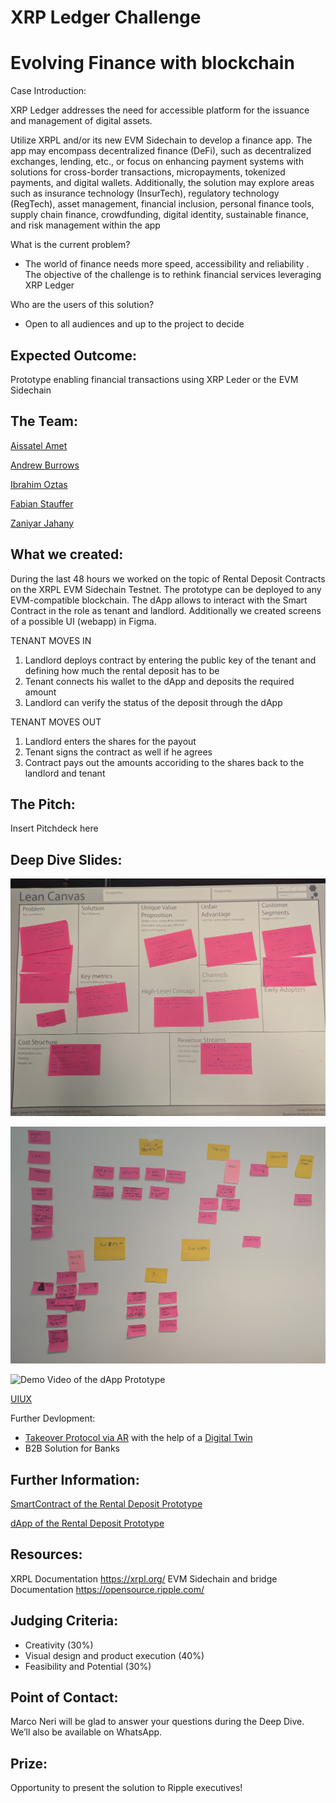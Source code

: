 # XRP Ledger Challenge
# Evolving Finance with blockchain

Case Introduction:

XRP Ledger addresses the need for accessible platform for the  issuance and management of digital assets.

Utilize XRPL and/or its new EVM Sidechain to develop a finance app. The app may encompass decentralized finance (DeFi), such as decentralized exchanges, lending, etc., or focus on enhancing payment systems with solutions for cross-border transactions, micropayments, tokenized payments, and digital wallets. Additionally, the solution may explore areas such as insurance technology (InsurTech), regulatory technology (RegTech), asset management, financial inclusion, personal finance tools, supply chain finance, crowdfunding, digital identity, sustainable finance, and risk management within the app

What is the current problem?
* The world of finance needs more speed, accessibility and reliability . The objective of the challenge is to rethink financial services leveraging XRP Ledger

Who are the users of this solution?
* Open to all audiences and up to the project to decide

## Expected Outcome:
Prototype enabling financial transactions using XRP Leder or the EVM Sidechain

## The Team:
[Aissatel Amet ](https://www.linkedin.com/in/aissatel-amet-438923101/)

[Andrew Burrows](https://www.linkedin.com/in/andrew-burrows-ch/)

[Ibrahim Oztas](https://www.linkedin.com/in/ibrahimoztas/)

[Fabian Stauffer](https://www.linkedin.com/in/fabianstauffer/)

[Zaniyar Jahany](https://www.linkedin.com/in/zaniyar-jahany-a5224387/)

## What we created:
During the last 48 hours we worked on the topic of Rental Deposit Contracts on the XRPL EVM Sidechain Testnet. The prototype can be deployed to any EVM-compatible blockchain. The dApp allows to interact with the Smart Contract in the role as tenant and landlord. Additionally we created screens of a possible UI (webapp) in Figma.

TENANT MOVES IN
1. Landlord deploys contract by entering the public key of the tenant and defining how much the rental deposit has to be
2. Tenant connects his wallet to the dApp and deposits the required amount
3. Landlord can verify the status of the deposit through the dApp

TENANT MOVES OUT
1. Landlord enters the shares for the payout
2. Tenant signs the contract as well if he agrees
3. Contract pays out the amounts accoriding to the shares back to the landlord and tenant

## The Pitch:

Insert Pitchdeck here

## Deep Dive Slides:

![Lean Canvas](https://github.com/Kryptologe/SwissHacks2024---THE-KEYS/blob/main/DeepDive/Lena%20Canvas.jpg)

![Post-It Wall](https://github.com/Kryptologe/SwissHacks2024---THE-KEYS/blob/main/DeepDive/Post-It%20Wall.jpg)

![Demo Video of the dApp Prototype](https://github.com/Kryptologe/SwissHacks2024---THE-KEYS/blob/main/DeepDive/Rental%20Deposit%20Demo.gif)

[UIUX](https://github.com/Kryptologe/SwissHacks2024---THE-KEYS/tree/main/UIUX)

Further Devlopment:
- [Takeover Protocol via AR](https://github.com/Kryptologe/SwissHacks2024---THE-KEYS/blob/main/DeepDive/AR%20Takeover%20Protocol.mp4) with the help of a [Digital Twin](https://drive.google.com/file/d/1W5xiAogMkiE7FcH9lmd7jfL0fVpOX5_6/view?usp=drive_link)
- B2B Solution for Banks

## Further Information:

[SmartContract of the Rental Deposit Prototype](https://github.com/Kryptologe/SwissHacks2024---THE-KEYS/blob/main/dApp/contracts/RentalDeposit.sol)

[dApp of the Rental Deposit Prototype](https://github.com/Kryptologe/SwissHacks2024---THE-KEYS/blob/main/dApp/index.html)

## Resources:
 XRPL Documentation https://xrpl.org/
 EVM Sidechain and bridge Documentation https://opensource.ripple.com/

## Judging Criteria:

* Creativity (30%)
* Visual design and product execution (40%)
* Feasibility and Potential (30%)


## Point of Contact:

Marco Neri will be glad to answer your questions during the Deep Dive. We’ll also be available on WhatsApp. 

## Prize:
Opportunity to present the solution  to Ripple executives!
